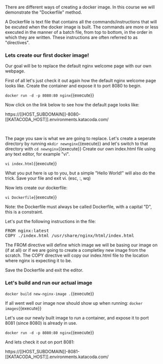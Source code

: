 There are different ways of creating a docker image. In this course we will demonstrate the "Dockerfile" method.


 A Dockerfile is text file that contains all the commands/instructions that will be excuted when the docker image is built.
 The commands are more or less executed in the manner of a batch file, from top to bottom, in the order in which they are written.
 These instructions are often referred to as "directives".
 
 
 
 <h3>Lets create our first docker image!</h3>
 Our goal will be to replace the default nginx welcome page with our own webpage.
 
 First of all let's just check it out again how the default nginx welcome page looks like.
 Create the container and expose it to port 8080 to begin.
 
 `docker run -d -p 8080:80 nginx`{{execute}}
 
 Now click on the link below to see how the default page looks like:
 <br/>
 
 https://[[HOST_SUBDOMAIN]]-8080-[[KATACODA_HOST]].environments.katacoda.com/
 
 <br/>
  
The page you saw is what we are going to replace. 
Let's create a seperate directory by running `mkdir newnginx`{{execute}} and let's switch to that directory with `cd newnginx`{{execute}}
Create our own index.html file using any text editor, for example "vi".

`vi index.html`{{execute}}

What you put here is up to you, but a simple "Hello World!" will also do the trick.
Save your file and exit vi. (esc, :, wq)

Now lets create our dockerfile:

`vi Dockerfile`{{execute}}

Note: the Dockerfile must always be called Dockerfile, with a capital "D", this is a constraint.

Let's put the following instructions in the file:

<pre>
FROM nginx:latest
COPY ./index.html /usr/share/nginx/html/index.html
</pre>

The FROM directive will define which image we will be basing our image on (if at all) or if we are going to create a completley new image from the scratch.
The COPY directive will copy our index.html file to the location where nginx is expecting it to be.

Save the Dockerfile and exit the editor.

<h3>Let's build and run our actual image</h3>

`docker build new-nginx-image .`{{execute}}

If all went well our image now should show up when running:
`docker images`{{execute}}

Let's use our newly built image to run a container, and expose it to port 8081 (since 8080) is already in use.

`docker run -d -p 8080:80 nginx`{{execute}}

And lets check it out on port 8081:

 https://[[HOST_SUBDOMAIN]]-8081-[[KATACODA_HOST]].environments.katacoda.com/






 
 
 
 
 